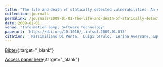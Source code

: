 ```yaml
---
title: "The life and death of statically detected vulnerabilities: An empirical study"
collection: journals
permalink: /journals/2009-01-01-The-life-and-death-of-statically-detected-vulnerabilities-An-empirical-study
date: 2009-01-01
venue: 'Information &amp; Software Technology'
paperurl: 'https://doi.org/10.1016/j.infsof.2009.04.013'
citation: ' Massimiliano Di Penta,  Luigi Cerulo,  Lerina Aversano, &quot;The life and death of statically detected vulnerabilities: An empirical study.&quot; Information &amp;amp; Software Technology, 2009.'
---
```

[Bibtex](https://dblp.org/rec/bib/journals/infsof/PentaCA09){:target="_blank"}

[Access paper here](https://doi.org/10.1016/j.infsof.2009.04.013){:target="_blank"}
